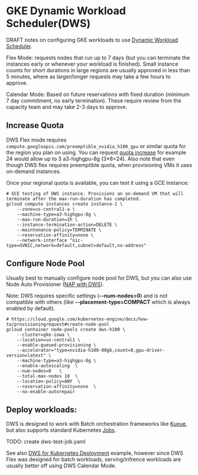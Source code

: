 # GKE Dynamic Workload Scheduler(DWS)

DRAFT notes on configuring GKE workloads to use [Dynamic Workload Scheduler](https://cloud.google.com/blog/products/compute/introducing-dynamic-workload-scheduler).

Flex Mode: requests nodes that run up to 7 days (but you can terminate the instances early or whenever your workload is finished). Small instance counts for short durations in large regions are usually approved in less than 5 minutes, where as larger/longer requests may take a few hours to approve.

Calendar Mode: Based on future reservations with fixed duration (minimum 7 day commitment, no early termination). These require review from the capacity team and may take 2-3 days to approve.

## Increase Quota

DWS Flex mode requires `compute.googleapis.com/preemptible_nvidia_h100_gpu` or similar quota for the region you plan on using. You can request [quota increase](https://console.cloud.google.com/iam-admin/quotas?pageState=(%22allQuotasTable%22:(%22f%22:%22%255B%257B_22k_22_3A_22Metric_22_2C_22t_22_3A10_2C_22v_22_3A_22_5C_22compute.googleapis.com%252Fpreemptible_nvidia_h100_gpus_5C_22_22_2C_22s_22_3Atrue_2C_22i_22_3A_22metricName_22%257D%255D%22))) for example 24 would allow up to 3 a3-highgpu-8g (3*8=24). Also note that even though DWS flex requires preemptible quota, when provisioning VMs it uses on-demand instances.

Once your regional quota is available, you can test it using a GCE Instance:

```
# GCE testing of DWS instance. Provisions an on-demand VM that will terminate after the max-run-duration has completed.
gcloud compute instances create instance-1 \
    --zone=us-central1-a \
    --machine-type=a3-highgpu-8g \
    --max-run-duration=1h \
    --instance-termination-action=DELETE \
    --maintenance-policy=TERMINATE \
    --reservation-affinity=none \
    --network-interface "nic-type=GVNIC,network=default,subnet=default,no-address"
```

## Configure Node Pool

Usually best to manually configure node pool for DWS, but you can also use Node Auto Provisioner ([NAP with DWS](https://cloud.google.com/kubernetes-engine/docs/how-to/provisioningrequest#nap)).

Note: DWS requires specific settings (**--num-nodes=0**) and is not compatible with others (like **--placement-type=COMPACT** which is always enabled by default).

```
# https://cloud.google.com/kubernetes-engine/docs/how-to/provisioningrequest#create-node-pool
gcloud container node-pools create dws-h100 \
    --cluster=gke-iowa \
    --location=us-central1 \
    --enable-queued-provisioning \
    --accelerator="type=nvidia-h100-80gb,count=8,gpu-driver-version=latest" \
    --machine-type=a3-highgpu-8g \
    --enable-autoscaling  \
    --num-nodes=0   \
    --total-max-nodes 10  \
    --location-policy=ANY  \
    --reservation-affinity=none  \
    --no-enable-autorepair
```

## Deploy workloads:

DWS is designed to work with Batch orchestration frameworks like [Kueue](https://cloud.google.com/kubernetes-engine/docs/how-to/provisioningrequest#run-batch), but also supports standard Kubernetes [Jobs](https://cloud.google.com/kubernetes-engine/docs/how-to/provisioningrequest#configure-pods-provisioningrequest).

TODO: create dws-test-job.yaml

See also [DWS for Kubernetes Deployment](./zzz_dws-test-deploy.yaml) example, however since DWS Flex was designed for batch workloads, serving/infrence workloads are usually better off using DWS Calendar Mode.
